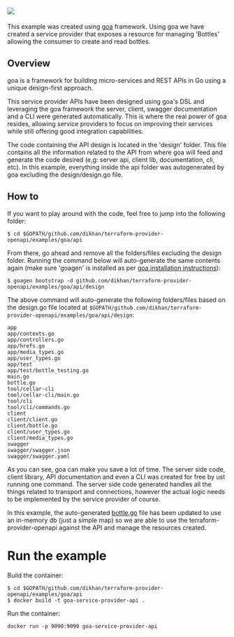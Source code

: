 # <img src="http://goa.design/img/goa-logo.svg">

This example was created using [goa](https://goa.design/) framework. Using goa we have created a service provider that 
exposes a resource for managing 'Bottles' allowing the consumer to create and read bottles.

## Overview

goa is a framework for building micro-services and REST APIs in Go using a unique design-first approach.

This service provider APIs have been designed using goa's DSL and leveraging the goa framework the server, client,
swagger documentation and a CLI were generated automatically. This is where the real power of goa resides, allowing service
providers to focus on improving their services while still offering good integration capabilities.

The code containing the API design is located in the 'design' folder. This file contains all the information related to
the API from where goa will feed and generate the code desired (e,g: server api, client lib, documentation, cli, etc). In
this example, everything inside the api folder was autogenerated by goa excluding the design/design.go file.

## How to

If you want to play around with the code, feel free to jump into the following folder:

````
$ cd $GOPATH/github.com/dikhan/terraform-provider-openapi/examples/goa/api
````

From there, go ahead and remove all the folders/files excluding the design folder. Running the command below will
auto-generate the same contents again (make sure 'goagen' is installed as per [goa installation instructions](https://github.com/goadesign/goa/blob/master/README.md#installation)):

````
$ goagen bootstrap -d github.com/dikhan/terraform-provider-openapi/examples/goa/api/design
````

The above command will auto-generate the following folders/files based on the design.go file located at ```$GOPATH/github.com/dikhan/terraform-provider-openapi/examples/goa/api/design```:

````
app
app/contexts.go
app/controllers.go
app/hrefs.go
app/media_types.go
app/user_types.go
app/test
app/test/bottle_testing.go
main.go
bottle.go
tool/cellar-cli
tool/cellar-cli/main.go
tool/cli
tool/cli/commands.go
client
client/client.go
client/bottle.go
client/user_types.go
client/media_types.go
swagger
swagger/swagger.json
swagger/swagger.yaml
````

As you can see, goa can make you save a lot of time. The server side code, client library, API documentation and even a
CLI was created for free by ust running one command. The server side code generated handles all the things related 
to transport and connections, however the actual logic needs to be implemented by the service provider of course.

In this example, the auto-generated [bottle.go](https://github.com/dikhan/terraform-provider-openapi/tree/master/examples/goa/api/bottle.go) file has been updated to use an in-memory db (just a simple
map) so we are able to use the terraform-provider-openapi against the API and manage the resources created.


# Run the example

Build the container:
````
$ cd $GOPATH/github.com/dikhan/terraform-provider-openapi/examples/goa/api
$ docker build -t goa-service-provider-api .
````

Run the container:
````
docker run -p 9090:9090 goa-service-provider-api
````

